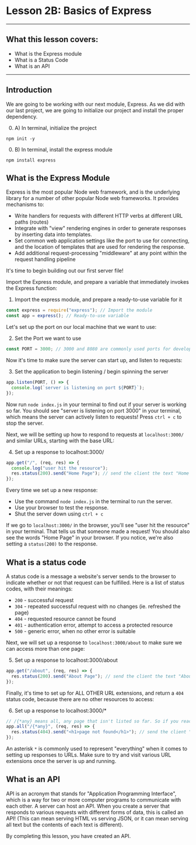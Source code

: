 # Lesson 2B: Basics of Express

---

## What this lesson covers:
- What is the Express module
- What is a Status Code
- What is an API
---

## Introduction

We are going to be working with our next module, Express.  As we did with our last project, we are going to initialize our project and install the proper dependency.

0. A) In terminal, initialize the project

```
npm init -y
```
0. B) In terminal, install the express module

```
npm install express
```

## What is the Express Module

Express is the most popular Node web framework, and is the underlying library for a number of other popular Node web frameworks. It provides mechanisms to:

- Write handlers for requests with different HTTP verbs at different URL paths (routes)
- Integrate with "view" rendering engines in order to generate responses by inserting data into templates.
- Set common web application settings like the port to use for connecting, and the location of templates that are used for rendering the response.
- Add additional request-processing "middleware" at any point within the request handling pipeline

It's time to begin building out our first server file!

Import the Express module, and prepare a variable that immediately invokes the Express function:

1. Import the express module, and prepare a ready-to-use variable for it

```js
const express = require("express"); // Import the module
const app = express(); // Ready-to-use variable
```

Let's set up the port on our local machine that we want to use:

2. Set the Port we want to use

```js
const PORT = 3000; // 3000 and 8080 are commonly used ports for development
```

Now it's time to make sure the server can start up, and listen to requests:

3. Set the application to begin listening / begin spinning the server

```js
app.listen(PORT, () => {
  console.log(`server is listening on port ${PORT}`);
});
```

Now run `node index.js` in your terminal to find out if your server is working so far. You should see "server is listening on port 3000" in your terminal, which means the server can actively listen to requests! Press `ctrl + c` to stop the server.

Next, we will be setting up how to respond to requests at `localhost:3000/` and similar URLs, starting with the base URL:

4. Set up a response to localhost:3000/

```js
app.get("/", (req, res) => {
  console.log("user hit the resource");
  res.status(200).send("Home Page"); // send the client the text "Home Page" with a success status
});
```

Every time we set up a new response:

- Use the command `node index.js` in the terminal to run the server.
- Use your browser to test the response.
- Shut the server down using `ctrl + c`

If we go to `localhost:3000/` in the browser, you'll see "user hit the resource" in your terminal. That tells us that someone made a request! You should also see the words "Home Page" in your browser. If you notice, we're also setting a `status(200)` to the response.

## What is a status code

A status code is a message a website's server sends to the browser to indicate whether or not that request can be fulfilled. Here is a list of status codes, with their meanings:

- `200` - successful request
- `304` - repeated successful request with no changes (ie. refreshed the page)
- `404` - requested resource cannot be found
- `401` - authentication error, attempt to access a protected resource
- `500` - generic error, when no other error is suitable

Next, we will set up a response to `localhost:3000/about` to make sure we can access more than one page:

5. Set up a response to localhost:3000/about

```js
app.get("/about", (req, res) => {
  res.status(200).send("About Page"); // send the client the text "About Page" with a success status
});
```

Finally, it's time to set up for ALL OTHER URL extensions, and return a `404` status code, because there are no other resources to access:

6. Set up a response to localhost:3000/\*

```js
// /{*any} means all, any page that isn't listed so far. So if you reach localhost:3000/* this should be the response
app.all("/{*any}", (req, res) => {
  res.status(404).send("<h1>page not found</h1>"); // send the client "page not found" with a not found status
});
```

An asterisk `*` is commonly used to represent "everything" when it comes to setting up responses to URLs. Make sure to try and visit various URL extensions once the server is up and running.

## What is an API

API is an acronym that stands for "Application Programming Interface", which is a way for two or more computer programs to communicate with each other. A server can host an API. When you create a server that responds to various requests with different forms of data, this is called an API! (This can mean serving HTML vs serving JSON, or it can mean serving all text but the contents of each text is different).

By completing this lesson, you have created an API.
